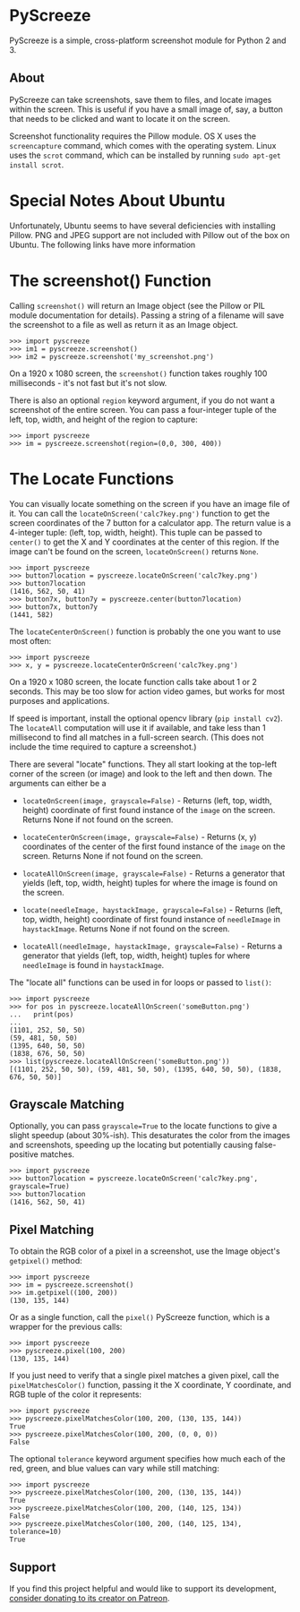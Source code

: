 PyScreeze
=========

PyScreeze is a simple, cross-platform screenshot module for Python 2 and 3.

About
-----

PyScreeze can take screenshots, save them to files, and locate images within the screen. This is useful if you have a small image of, say, a button that needs to be clicked and want to locate it on the screen.

Screenshot functionality requires the Pillow module. OS X uses the `screencapture` command, which comes with the operating system. Linux uses the `scrot` command, which can be installed by running `sudo apt-get install scrot`.

Special Notes About Ubuntu
==========================

Unfortunately, Ubuntu seems to have several deficiencies with installing Pillow. PNG and JPEG support are not included with Pillow out of the box on Ubuntu. The following links have more information

The screenshot() Function
=========================

Calling `screenshot()` will return an Image object (see the Pillow or PIL module documentation for details). Passing a string of a filename will save the screenshot to a file as well as return it as an Image object.

    >>> import pyscreeze
    >>> im1 = pyscreeze.screenshot()
    >>> im2 = pyscreeze.screenshot('my_screenshot.png')

On a 1920 x 1080 screen, the `screenshot()` function takes roughly 100 milliseconds - it's not fast but it's not slow.

There is also an optional `region` keyword argument, if you do not want a screenshot of the entire screen. You can pass a four-integer tuple of the left, top, width, and height of the region to capture:

    >>> import pyscreeze
    >>> im = pyscreeze.screenshot(region=(0,0, 300, 400))

The Locate Functions
====================

You can visually locate something on the screen if you have an image file of it. You can call the `locateOnScreen('calc7key.png')` function to get the screen coordinates of the 7 button for a calculator app. The return value is a 4-integer tuple: (left, top, width, height). This tuple can be passed to `center()` to get the X and Y coordinates at the center of this region. If the image can't be found on the screen, `locateOnScreen()` returns `None`.

    >>> import pyscreeze
    >>> button7location = pyscreeze.locateOnScreen('calc7key.png')
    >>> button7location
    (1416, 562, 50, 41)
    >>> button7x, button7y = pyscreeze.center(button7location)
    >>> button7x, button7y
    (1441, 582)

The `locateCenterOnScreen()` function is probably the one you want to use most often:

    >>> import pyscreeze
    >>> x, y = pyscreeze.locateCenterOnScreen('calc7key.png')

On a 1920 x 1080 screen, the locate function calls take about 1 or 2 seconds. This may be too slow for action video games, but works for most purposes and applications.

If speed is important, install the optional opencv library (`pip install cv2`). The `locateAll` computation will use it if available, and take less than 1 millisecond to find all matches in a full-screen search. (This does not include the time required to capture a screenshot.)

There are several "locate" functions. They all start looking at the top-left corner of the screen (or image) and look to the left and then down. The arguments can either be a

- `locateOnScreen(image, grayscale=False)` - Returns (left, top, width, height) coordinate of first found instance of the `image` on the screen. Returns None if not found on the screen.

- `locateCenterOnScreen(image, grayscale=False)` - Returns (x, y) coordinates of the center of the first found instance of the `image` on the screen. Returns None if not found on the screen.

- `locateAllOnScreen(image, grayscale=False)` - Returns a generator that yields (left, top, width, height) tuples for where the image is found on the screen.

- `locate(needleImage, haystackImage, grayscale=False)` - Returns (left, top, width, height) coordinate of first found instance of `needleImage` in `haystackImage`. Returns None if not found on the screen.

- `locateAll(needleImage, haystackImage, grayscale=False)` - Returns a generator that yields (left, top, width, height) tuples for where `needleImage` is found in `haystackImage`.

The "locate all" functions can be used in for loops or passed to `list()`:

    >>> import pyscreeze
    >>> for pos in pyscreeze.locateAllOnScreen('someButton.png')
    ...   print(pos)
    ...
    (1101, 252, 50, 50)
    (59, 481, 50, 50)
    (1395, 640, 50, 50)
    (1838, 676, 50, 50)
    >>> list(pyscreeze.locateAllOnScreen('someButton.png'))
    [(1101, 252, 50, 50), (59, 481, 50, 50), (1395, 640, 50, 50), (1838, 676, 50, 50)]

Grayscale Matching
------------------

Optionally, you can pass `grayscale=True` to the locate functions to give a slight speedup (about 30%-ish). This desaturates the color from the images and screenshots, speeding up the locating but potentially causing false-positive matches.

    >>> import pyscreeze
    >>> button7location = pyscreeze.locateOnScreen('calc7key.png', grayscale=True)
    >>> button7location
    (1416, 562, 50, 41)

Pixel Matching
--------------

To obtain the RGB color of a pixel in a screenshot, use the Image object's `getpixel()` method:

    >>> import pyscreeze
    >>> im = pyscreeze.screenshot()
    >>> im.getpixel((100, 200))
    (130, 135, 144)

Or as a single function, call the `pixel()` PyScreeze function, which is a wrapper for the previous calls:

    >>> import pyscreeze
    >>> pyscreeze.pixel(100, 200)
    (130, 135, 144)

If you just need to verify that a single pixel matches a given pixel, call the `pixelMatchesColor()` function, passing it the X coordinate, Y coordinate, and RGB tuple of the color it represents:

    >>> import pyscreeze
    >>> pyscreeze.pixelMatchesColor(100, 200, (130, 135, 144))
    True
    >>> pyscreeze.pixelMatchesColor(100, 200, (0, 0, 0))
    False

The optional `tolerance` keyword argument specifies how much each of the red, green, and blue values can vary while still matching:

    >>> import pyscreeze
    >>> pyscreeze.pixelMatchesColor(100, 200, (130, 135, 144))
    True
    >>> pyscreeze.pixelMatchesColor(100, 200, (140, 125, 134))
    False
    >>> pyscreeze.pixelMatchesColor(100, 200, (140, 125, 134), tolerance=10)
    True

Support
-------

If you find this project helpful and would like to support its development, [consider donating to its creator on Patreon](https://www.patreon.com/AlSweigart).
